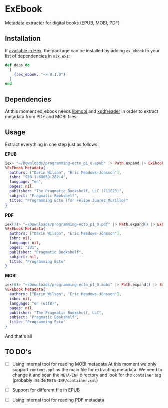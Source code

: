 # ExEbook

Metadata extracter for digital books (EPUB, MOBI, PDF)

## Installation

If [available in Hex](https://hex.pm/docs/publish), the package can be installed
by adding `ex_ebook` to your list of dependencies in `mix.exs`:

```elixir
def deps do
  [
    {:ex_ebook, "~> 0.1.0"}
  ]
end
```

## Dependencies

At this moment ex_ebook needs [libmobi](https://github.com/bfabiszewski/libmobi/) and [xpdfreader](https://www.xpdfreader.com/index.html) in order to extract metadata from PDF and MOBI files.


## Usage

Extract everything in one step just as follows:

**EPUB**
```elixir
iex> "~/Downloads/programming-ecto_p1_0.epub" |> Path.expand |> ExEbook.extract_metadata
%ExEbook.Metadata{
  authors: ["Darin Wilson", "Eric Meadows-Jönsson"],
  isbn: "978-1-68050-282-4",
  language: "en",
  pages: nil,
  publisher: "The Pragmatic Bookshelf, LLC (711823)",
  subject: "Pragmatic Bookshelf",
  title: "Programming Ecto (for Felipe Juarez Murillo)"
}
```

**PDF**
```elixir
iex(7)> "~/Downloads/programming-ecto_p1_0.pdf" |> Path.expand() |> ExEbook.extract_metadata
%ExEbook.Metadata{
  authors: ["Darin Wilson", "Eric Meadows-Jönsson"],
  isbn: nil,
  language: nil,
  pages: "231",
  publisher: "Pragmatic Bookshelf",
  subject: nil,
  title: "Programming Ecto"
}
```

**MOBI**
```elixir
iex(9)> "~/Downloads/programming-ecto_p1_0.mobi" |> Path.expand() |> ExEbook.extract_metadata
%ExEbook.Metadata{
  authors: ["Darin Wilson", "Eric Meadows-Jönsson"],
  isbn: nil,
  language: "en (utf8)",
  pages: nil,
  publisher: "The Pragmatic Bookshelf, LLC",
  subject: "Pragmatic Bookshelf",
  title: "Programming Ecto"
}
```

And that's all


## TO DO's

* [ ] Using internal tool for reading MOBI metadata
  At this moment we only support `content.opf` as the main file for extracting metadata. We need to change it and scan the `META-INF` directory and look for the `container` tag (probably inside `META-INF/container.xml`)

* [ ] Support for different file in EPUB

* [ ] Using internal tool for reading PDF metadata
